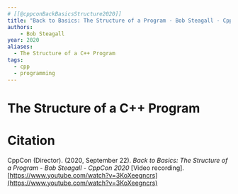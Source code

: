 ```yaml
---
# [[@cppconBackBasicsStructure2020]]
title: "Back to Basics: The Structure of a Program - Bob Steagall - CppCon 2020"
authors: 
    - Bob Steagall
year: 2020
aliases:
  - The Structure of a C++ Program
tags:
  - cpp
  - programming
---
```

# The Structure of a C++ Program

# Citation

CppCon (Director). (2020, September 22). _Back to Basics: The Structure of a Program - Bob Steagall - CppCon 2020_ [Video recording]. [https://www.youtube.com/watch?v=3KoXeegncrs](https://www.youtube.com/watch?v=3KoXeegncrs)
